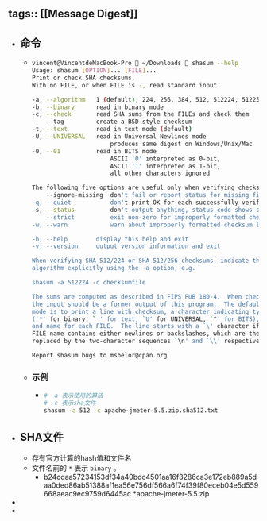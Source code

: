 tags:: [[Message Digest]]
---

- ## 命令
	- ```sh
	  vincent@VincentdeMacBook-Pro  ~/Downloads  shasum --help                                                            ✔  1864  11:57:17
	  Usage: shasum [OPTION]... [FILE]...
	  Print or check SHA checksums.
	  With no FILE, or when FILE is -, read standard input.
	  
	  -a, --algorithm   1 (default), 224, 256, 384, 512, 512224, 512256
	  -b, --binary      read in binary mode
	  -c, --check       read SHA sums from the FILEs and check them
	      --tag         create a BSD-style checksum
	  -t, --text        read in text mode (default)
	  -U, --UNIVERSAL   read in Universal Newlines mode
	                        produces same digest on Windows/Unix/Mac
	  -0, --01          read in BITS mode
	                        ASCII '0' interpreted as 0-bit,
	                        ASCII '1' interpreted as 1-bit,
	                        all other characters ignored
	  
	  The following five options are useful only when verifying checksums:
	      --ignore-missing  don't fail or report status for missing files
	  -q, --quiet           don't print OK for each successfully verified file
	  -s, --status          don't output anything, status code shows success
	      --strict          exit non-zero for improperly formatted checksum lines
	  -w, --warn            warn about improperly formatted checksum lines
	  
	  -h, --help        display this help and exit
	  -v, --version     output version information and exit
	  
	  When verifying SHA-512/224 or SHA-512/256 checksums, indicate the
	  algorithm explicitly using the -a option, e.g.
	  
	  shasum -a 512224 -c checksumfile
	  
	  The sums are computed as described in FIPS PUB 180-4.  When checking,
	  the input should be a former output of this program.  The default
	  mode is to print a line with checksum, a character indicating type
	  (`*' for binary, ` ' for text, `U' for UNIVERSAL, `^' for BITS),
	  and name for each FILE.  The line starts with a `\' character if the
	  FILE name contains either newlines or backslashes, which are then
	  replaced by the two-character sequences `\n' and `\\' respectively.
	  
	  Report shasum bugs to mshelor@cpan.org
	  ```
	- ### 示例
		- ```sh
		  # -a 表示使用的算法 
		  # -c 表示sha文件
		  shasum -a 512 -c apache-jmeter-5.5.zip.sha512.txt
		  ```
- ## SHA文件
	- 存有官方计算的hash值和文件名
	- 文件名前的 `*` 表示 `binary` 。
		- b24cdaa57234153df34a40bdc4501aa16f3286ca3e172eb889a5daa0ded86ab51388af1ea56e756df566a6f74f39f80eceb04e5d559668aeac9ec9759d6445ac *apache-jmeter-5.5.zip
-
-